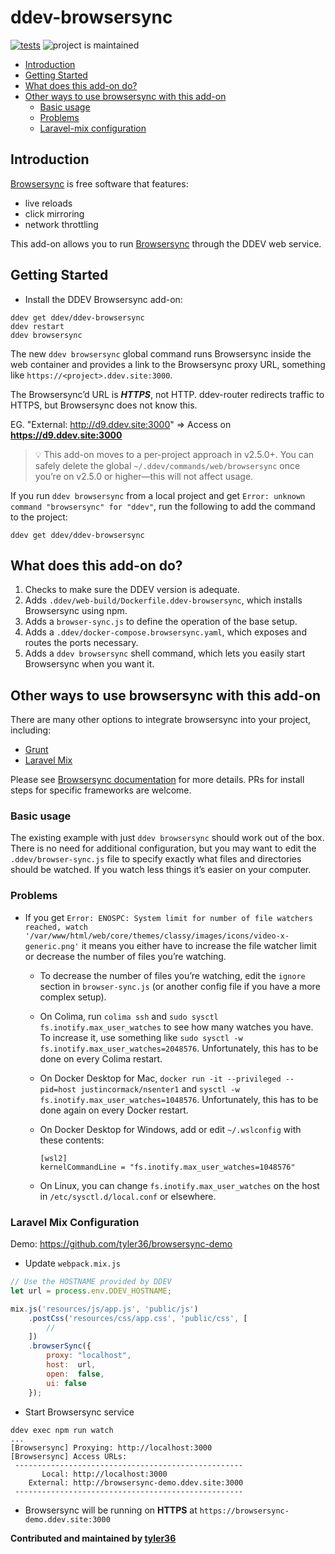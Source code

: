 # ddev-browsersync <!-- omit in toc -->

[![tests](https://github.com/ddev/ddev-browsersync/actions/workflows/tests.yml/badge.svg)](https://github.com/ddev/ddev-browsersync/actions/workflows/tests.yml) ![project is maintained](https://img.shields.io/maintenance/yes/2024.svg)

- [Introduction](#introduction)
- [Getting Started](#getting-started)
- [What does this add-on do?](#what-does-this-add-on-do)
- [Other ways to use browsersync with this add-on](#other-ways-to-use-browsersync-with-this-add-on)
  - [Basic usage](#basic-usage)
  - [Problems](#problems)
  - [Laravel-mix configuration](#laravel-mix-configuration)

## Introduction

[Browsersync](https://browsersync.io/) is free software that features:

- live reloads
- click mirroring
- network throttling

This add-on allows you to run [Browsersync](https://browsersync.io/) through the DDEV web service.

## Getting Started

- Install the DDEV Browsersync add-on:

```shell
ddev get ddev/ddev-browsersync
ddev restart
ddev browsersync
```

The new `ddev browsersync` global command runs Browsersync inside the web container and provides a
link to the Browsersync proxy URL, something like `https://<project>.ddev.site:3000`.

The Browsersync’d URL is ***HTTPS***, not HTTP. ddev-router redirects traffic to HTTPS, but Browsersync does not know this.

EG.
"External: <http://d9.ddev.site:3000>" => Access on **<https://d9.ddev.site:3000>**


> :bulb: This add-on moves to a per-project approach in v2.5.0+. You can safely delete the global `~/.ddev/commands/web/browsersync` once you’re on v2.5.0 or higher—this will not affect usage.


If you run `ddev browsersync` from a local project and get `Error: unknown command "browsersync" for "ddev"`, run the following to add the command to the project:

  ```shell
  ddev get ddev/ddev-browsersync
  ```


## What does this add-on do?

1. Checks to make sure the DDEV version is adequate.
2. Adds `.ddev/web-build/Dockerfile.ddev-browsersync`, which installs Browsersync using npm.
3. Adds a `browser-sync.js` to define the operation of the base setup.
4. Adds a `.ddev/docker-compose.browsersync.yaml`, which exposes and routes the ports necessary.
5. Adds a `ddev browsersync` shell command, which lets you easily start Browsersync when you want it.

## Other ways to use browsersync with this add-on

There are many other options to integrate browsersync into your project, including:

- [Grunt](https://browsersync.io/docs/grunt)
- [Laravel Mix](https://laravel-mix.com/docs/4.0/browsersync)

Please see [Browsersync documentation](https://browsersync.io/docs) for more details.
PRs for install steps for specific frameworks are welcome.

### Basic usage

The existing example with just `ddev browsersync` should work out of the box.
There is no need for additional configuration, but you may want to edit
the `.ddev/browser-sync.js` file to specify exactly what files and directories
should be watched. If you watch less things it’s easier on your computer.

### Problems

- If you get `Error: ENOSPC: System limit for number of file watchers reached, watch '/var/www/html/web/core/themes/classy/images/icons/video-x-generic.png'` it means you either have to increase the file watcher limit or decrease the number of files you’re watching.
  - To decrease the number of files you’re watching, edit the `ignore` section in `browser-sync.js` (or another config file if you have a more complex setup).
  - On Colima, run `colima ssh` and `sudo sysctl fs.inotify.max_user_watches` to see how many watches you have. To increase it, use something like `sudo sysctl -w fs.inotify.max_user_watches=2048576`. Unfortunately, this has to be done on every Colima restart.
  - On Docker Desktop for Mac, `docker run -it --privileged --pid=host justincormack/nsenter1` and `sysctl -w fs.inotify.max_user_watches=1048576`. Unfortunately, this has to be done again on every Docker restart.
  - On Docker Desktop for Windows, add or edit `~/.wslconfig` with these contents:

    ```config
    [wsl2]
    kernelCommandLine = "fs.inotify.max_user_watches=1048576"
    ```

  - On Linux, you can change `fs.inotify.max_user_watches` on the host in `/etc/sysctl.d/local.conf` or elsewhere.

### Laravel Mix Configuration

Demo: <https://github.com/tyler36/browsersync-demo>

- Update `webpack.mix.js`

```js
// Use the HOSTNAME provided by DDEV
let url = process.env.DDEV_HOSTNAME;

mix.js('resources/js/app.js', 'public/js')
    .postCss('resources/css/app.css', 'public/css', [
        //
    ])
    .browserSync({
        proxy: "localhost",
        host:  url,
        open:  false,
        ui: false
    });
```

- Start Browsersync service

```shell
ddev exec npm run watch
...
[Browsersync] Proxying: http://localhost:3000
[Browsersync] Access URLs:
 ---------------------------------------------------
       Local: http://localhost:3000
    External: http://browsersync-demo.ddev.site:3000
 ---------------------------------------------------
```

- Browsersync will be running on **HTTPS** at `https://browsersync-demo.ddev.site:3000`

**Contributed and maintained by [tyler36](https://github.com/tyler36)**
